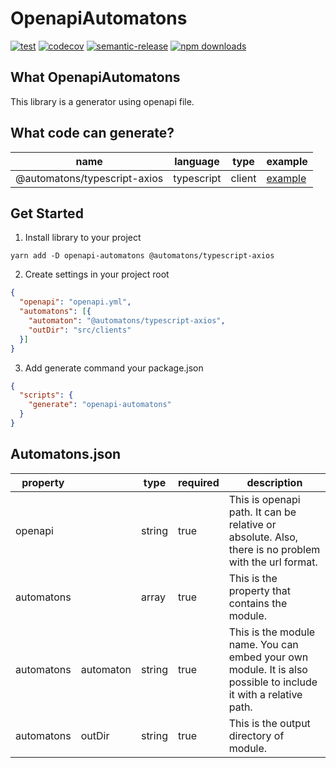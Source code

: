 # OpenapiAutomatons
[![test](https://github.com/tanmen/openapi-automatons/workflows/test/badge.svg)](https://github.com/tanmen/openapi-automatons/actions?query=workflow%3Atest)
[![codecov](https://codecov.io/gh/tanmen/openapi-automatons/branch/master/graph/badge.svg)](https://codecov.io/gh/tanmen/openapi-automatons)
[![semantic-release](https://img.shields.io/badge/%20%20%F0%9F%93%A6%F0%9F%9A%80-semantic--release-e10079.svg)](https://github.com/semantic-release/semantic-release)
[![npm downloads](https://img.shields.io/npm/dt/openapi-automatons)](https://www.npmjs.com/package/openapi-automatons)

## What OpenapiAutomatons
This library is a generator using openapi file.

## What code can generate?
| name | language | type | example |
| ---- | -------- | ---- | ------- |
| @automatons/typescript-axios | typescript | client | [example](https://github.com/tanmen/openapi-automatons/examples/typescript/clients/axios "example") |

## Get Started
1. Install library to your project
```shell script
yarn add -D openapi-automatons @automatons/typescript-axios
```

2. Create settings in your project root
```json:automatons.json
{
  "openapi": "openapi.yml",
  "automatons": [{
    "automaton": "@automatons/typescript-axios",
    "outDir": "src/clients"
  }]
}
```

3. Add generate command your package.json
```json:package.json
{
  "scripts": {
    "generate": "openapi-automatons"
  }
}
```

## Automatons.json
| property |     | type | required | description |
| -------- | --- | ---- | -------- | ----------- |
| openapi | | string | true | This is openapi path. It can be relative or absolute. Also, there is no problem with the url format.|
| automatons | | array | true | This is the property that contains the module. |
| automatons | automaton | string | true | This is the module name. You can embed your own module. It is also possible to include it with a relative path. |
| automatons | outDir | string | true | This is the output directory of module. |
